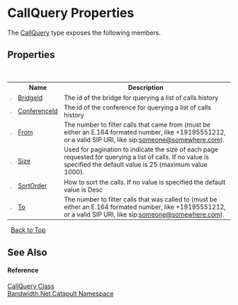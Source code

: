 ﻿# CallQuery Properties
 

The <a href ="T_Bandwidth_Net_Catapult_CallQuery.md">CallQuery</a> type exposes the following members.


## Properties
&nbsp;<table><tr><th></th><th>Name</th><th>Description</th></tr><tr><td>![Public property](media/pubproperty.gif "Public property")</td><td><a href ="P_Bandwidth_Net_Catapult_CallQuery_BridgeId.md">BridgeId</a></td><td>
The id of the bridge for querying a list of calls history</td></tr><tr><td>![Public property](media/pubproperty.gif "Public property")</td><td><a href ="P_Bandwidth_Net_Catapult_CallQuery_ConferenceId.md">ConferenceId</a></td><td>
The id of the conference for querying a list of calls history</td></tr><tr><td>![Public property](media/pubproperty.gif "Public property")</td><td><a href ="P_Bandwidth_Net_Catapult_CallQuery_From.md">From</a></td><td>
The number to filter calls that came from (must be either an E.164 formated number, like +19195551212, or a valid SIP URI, like sip:someone@somewhere.com).</td></tr><tr><td>![Public property](media/pubproperty.gif "Public property")</td><td><a href ="P_Bandwidth_Net_Catapult_CallQuery_Size.md">Size</a></td><td>
Used for pagination to indicate the size of each page requested for querying a list of calls. If no value is specified the default value is 25 (maximum value 1000).</td></tr><tr><td>![Public property](media/pubproperty.gif "Public property")</td><td><a href ="P_Bandwidth_Net_Catapult_CallQuery_SortOrder.md">SortOrder</a></td><td>
How to sort the calls. If no value is specified the default value is Desc</td></tr><tr><td>![Public property](media/pubproperty.gif "Public property")</td><td><a href ="P_Bandwidth_Net_Catapult_CallQuery_To.md">To</a></td><td>
The number to filter calls that was called to (must be either an E.164 formated number, like +19195551212, or a valid SIP URI, like sip:someone@somewhere.com).</td></tr></table>&nbsp;
<a href="#callquery-properties">Back to Top</a>

## See Also


#### Reference
<a href ="T_Bandwidth_Net_Catapult_CallQuery.md">CallQuery Class</a><br /><a href ="N_Bandwidth_Net_Catapult.md">Bandwidth.Net.Catapult Namespace</a><br />